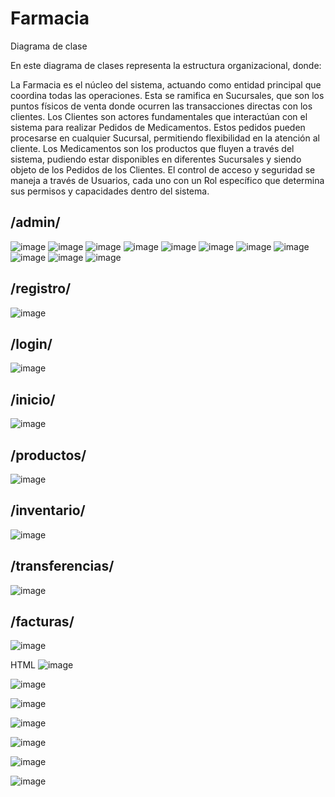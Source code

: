 # Farmacia

Diagrama de clase 


En este diagrama de clases representa la estructura organizacional, donde:

La Farmacia es el núcleo del sistema, actuando como entidad principal que coordina todas las operaciones. Esta se ramifica en Sucursales, que son los puntos físicos de venta donde ocurren las transacciones directas con los clientes.
Los Clientes son actores fundamentales que interactúan con el sistema para realizar Pedidos de Medicamentos. Estos pedidos pueden procesarse en cualquier Sucursal, permitiendo flexibilidad en la atención al cliente.
Los Medicamentos son los productos que fluyen a través del sistema, pudiendo estar disponibles en diferentes Sucursales y siendo objeto de los Pedidos de los Clientes.
El control de acceso y seguridad se maneja a través de Usuarios, cada uno con un Rol específico que determina sus permisos y capacidades dentro del sistema.


## /admin/
![image](https://github.com/user-attachments/assets/56b9e134-acd3-4d3c-8b5f-51ddb0def718)
![image](https://github.com/user-attachments/assets/0b085fd0-d156-417c-9bb8-d3bff4d8d5e5)
![image](https://github.com/user-attachments/assets/e324543b-97b3-48ed-83cf-b257e5fd0f1a)
![image](https://github.com/user-attachments/assets/28dea1b2-d6f5-4c94-b0d3-28d56fd72b91)
![image](https://github.com/user-attachments/assets/0f3c3354-76e8-41a0-a37e-a93ae21c8f20)
![image](https://github.com/user-attachments/assets/e6829afe-7656-43f0-892d-b9c96f0241af)
![image](https://github.com/user-attachments/assets/61f7181a-7c35-442b-9799-3b0183d2b780)
![image](https://github.com/user-attachments/assets/56e419ab-3986-4be4-ac37-4aa6dfed2a92)
![image](https://github.com/user-attachments/assets/ed24acfb-7a7a-4910-b1cf-3ae384ea6a00)
![image](https://github.com/user-attachments/assets/cd210acf-4d93-4751-9735-de1106b0ae4a)
![image](https://github.com/user-attachments/assets/60319d85-da71-4dac-9fdc-3a430e8ac7fa)

## /registro/
![image](https://github.com/user-attachments/assets/43eb3fb2-a808-4af3-9615-03f281b6f943)
## /login/
![image](https://github.com/user-attachments/assets/0962b994-f418-4a40-aa13-c6397086238c) 
## /inicio/
![image](https://github.com/user-attachments/assets/02087a03-a60f-45ea-8cf2-36c5c8c87e1b)
## /productos/
![image](https://github.com/user-attachments/assets/4ede158f-48eb-4e7e-8fab-5bdd891e8cc1)
## /inventario/
![image](https://github.com/user-attachments/assets/edf22090-f055-4d73-9cf7-9a0163f7f7ae)
## /transferencias/
![image](https://github.com/user-attachments/assets/e47f362e-bd3e-43cc-9c1c-902bac77c681)
## /facturas/
![image](https://github.com/user-attachments/assets/0993338b-ab0c-434e-8f99-8cd0f60b3168)



HTML
![image](https://github.com/user-attachments/assets/f53d5058-790f-401a-b682-59edf800e1ba)

![image](https://github.com/user-attachments/assets/63432458-c7d1-4a66-a888-458a4b83fd97)

![image](https://github.com/user-attachments/assets/c35f2f27-a7a5-4a72-9ea5-343f085fdc39)

![image](https://github.com/user-attachments/assets/a6d29d1b-f0e7-4bd3-b55e-ccf7d9a9f6b1)

![image](https://github.com/user-attachments/assets/fed592ff-5c4a-421b-a62b-0f0b7dfdbd10)

![image](https://github.com/user-attachments/assets/375edcc7-740b-46ef-bf7b-9a0625421705)

![image](https://github.com/user-attachments/assets/c677ebdf-0313-475b-8508-697c5ebe6dde)






